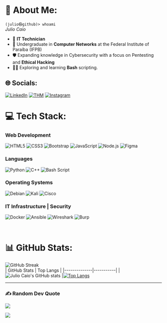 #  💫 About Me:
`(julio㉿github)> whoami`  
 *Julio Caio*

- 👾 **IT Technician**<br>
- 🔭 Undergraduate in **Computer Networks** at the Federal Institute of Paraíba (IFPB)<br>
- 🛡️ Expanding knowledge in Cybersecurity with a focus on Pentesting and **Ethical Hacking**<br>
- 🕵️‍♂️ Exploring and learning **Bash** scripting. 


## 🌐 Socials:
[![LinkedIn](https://img.shields.io/badge/linkedin-%230077B5.svg?style=for-the-badge&logo=linkedin&logoColor=white)](https://www.linkedin.com/in/julio-caio-r-santos/) 
[![THM](https://img.shields.io/badge/-TryHackMe-%23212C42?style=for-the-badge&logo=tryhackme&logoColor=white)](https://tryhackme.com/r/p/JlioRodrigues)
[![Instagram](https://img.shields.io/badge/Instagram-%23E4405F.svg?style=for-the-badge&logo=Instagram&logoColor=white)](https://www.instagram.com/darkred_cybersec/)

# 💻 Tech Stack:

### Web Development

![HTML5](https://img.shields.io/badge/HTML5-E34F26?style=for-the-badge&logo=html5&logoColor=white)
![CSS3](https://img.shields.io/badge/CSS3-1572B6?style=for-the-badge&logo=css3&logoColor=white)
![Bootstrap](https://img.shields.io/badge/Bootstrap-7952B3?style=for-the-badge&logo=bootstrap&logoColor=white)
![JavaScript](https://img.shields.io/badge/javascript-%23323330.svg?style=for-the-badge&logo=javascript&logoColor=%23F7DF1E)
![Node.js](https://img.shields.io/badge/Node.js-339933?style=for-the-badge&logo=nodedotjs&logoColor=white)
![Figma](https://img.shields.io/badge/figma-%23F24E1E.svg?style=for-the-badge&logo=figma&logoColor=white)

### Languages
![Python](https://img.shields.io/badge/python-1572B6?style=for-the-badge&logo=python&logoColor=yellow)
![C++](https://img.shields.io/badge/c++-%2300599C.svg?style=for-the-badge&logo=c%2B%2B&logoColor=white)
![Bash Script](https://img.shields.io/badge/Shell_Script-121011?style=for-the-badge&logo=gnu-bash&logoColor=white)

### Operating Systems

![Debian](https://img.shields.io/badge/Debian-A81D33?style=for-the-badge&logo=debian&logoColor=white)
![Kali](https://img.shields.io/badge/-Kali%20Linux-%23121011?style=for-the-badge&logo=kalilinux&logoColor=white)
![Cisco](https://img.shields.io/badge/cisco-%23049fd9.svg?style=for-the-badge&logo=cisco&logoColor=black)

### IT Infrastructure | Security

![Docker](https://img.shields.io/badge/docker-%2300599C.svg?style=for-the-badge&logo=docker&logoColor=white)
![Ansible](https://img.shields.io/badge/ansible-%231A1918.svg?style=for-the-badge&logo=ansible&logoColor=white)
![Wireshark](https://img.shields.io/badge/Wireshark-1679A7?style=for-the-badge&logo=Wireshark&logoColor=white)
![Burp](https://img.shields.io/badge/burpsuite-FF6633?style=for-the-badge&logo=burpsuite&logoColor=white)

<br>

# 📊 GitHub Stats:
![GitHub Streak](https://github-readme-streak-stats.herokuapp.com/?user=Julio-Caio&theme=midnight-purple&hide_border=false)<br/>
| GitHub Stats | Top Langs |
|--------------|-----------|
| ![Julio Caio's GitHub stats](https://github-readme-stats.vercel.app/api?username=Julio-Caio&theme=midnight-purple&show_icons=true) |[![Top Langs](https://github-readme-stats.vercel.app/api/top-langs/?username=Julio-Caio&langs_count=6&layout=compact&theme=midnight-purple)](https://github.com/Julio-Caio/github-readme-stats)

---
### ✍️ Random Dev Quote
![](https://quotes-github-readme.vercel.app/api?type=horizontal&theme=radical)

[![](https://visitcount.itsvg.in/api?id=Julio-Caio&icon=1&color=0)](https://visitcount.itsvg.in)

<!-- Proudly created with GPRM ( https://gprm.itsvg.in ) -->
